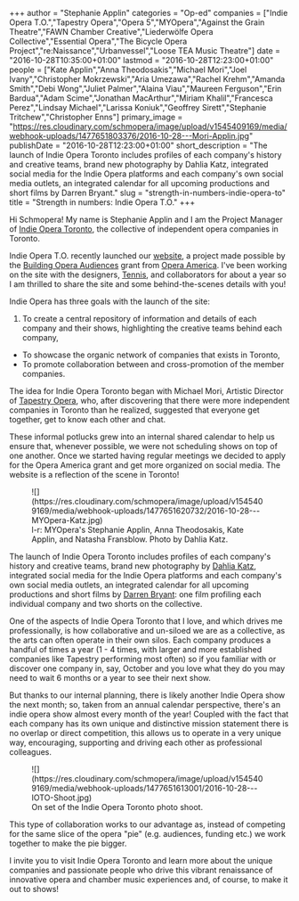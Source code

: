 +++
author = "Stephanie Applin"
categories = "Op-ed"
companies = ["Indie Opera T.O.","Tapestry Opera","Opera 5","MYOpera","Against the Grain Theatre","FAWN Chamber Creative","Liederwölfe Opera Collective","Essential Opera","The Bicycle Opera Project","re:Naissance","Urbanvessel","Loose TEA Music Theatre"]
date = "2016-10-28T10:35:00+01:00"
lastmod = "2016-10-28T12:23:00+01:00"
people = ["Kate Applin","Anna Theodosakis","Michael Mori","Joel Ivany","Christopher Mokrzewski","Aria Umezawa","Rachel Krehm","Amanda Smith","Debi Wong","Juliet Palmer","Alaina Viau","Maureen Ferguson","Erin Bardua","Adam Scime","Jonathan MacArthur","Miriam Khalil","Francesca Perez","Lindsay Michael","Larissa Koniuk","Geoffrey Sirett","Stephanie Tritchew","Christopher Enns"]
primary_image = "https://res.cloudinary.com/schmopera/image/upload/v1545409169/media/webhook-uploads/1477651803376/2016-10-28---Mori-Applin.jpg"
publishDate = "2016-10-28T12:23:00+01:00"
short_description = "The launch of Indie Opera Toronto includes profiles of each company&#039;s history and creative teams, brand new photography by Dahlia Katz, integrated social media for the Indie Opera platforms and each company&#039;s own social media outlets, an integrated calendar for all upcoming productions and short films by Darren Bryant."
slug = "strength-in-numbers-indie-opera-to"
title = "Strength in numbers: Indie Opera T.O."
+++

Hi Schmopera! My name is Stephanie Applin and I am the Project Manager of [Indie Opera Toronto](http://indieoperatoronto.ca/), the collective of independent opera companies in Toronto. 

Indie Opera T.O. recently launched our [website](http://indieoperatoronto.ca/), a project made possible by the [Building Opera Audiences](https://tapestryopera.com/indieto/) grant from [Opera America](http://grants.operaamerica.org/). I've been working on the site with the designers, [Tennis](http://designtennis.com/), and collaborators for about a year so I am thrilled to share the site and some behind-the-scenes details with you!

Indie Opera has three goals with the launch of the site:

1. To create a central repository of information and details of each company and their shows, highlighting the creative teams behind each company,
- To showcase the organic network of companies that exists in Toronto,
- To promote collaboration between and cross-promotion of the member companies.

The idea for Indie Opera Toronto began with Michael Mori, Artistic Director of [Tapestry Opera](/scene/companies/tapestry-opera/), who, after discovering that there were more independent companies in Toronto than he realized, suggested that everyone get together, get to know each other and chat. 

These informal potlucks grew into an internal shared calendar to help us ensure that, whenever possible, we were not scheduling shows on top of one another. Once we started having regular meetings we decided to apply for the Opera America grant and get more organized on social media. The website is a reflection of the scene in Toronto!

<figure data-type="image">
![](https://res.cloudinary.com/schmopera/image/upload/v1545409169/media/webhook-uploads/1477651620732/2016-10-28---MYOpera-Katz.jpg)
<figcaption>l-r: MYOpera's Stephanie Applin, Anna Theodosakis, Kate Applin, and Natasha Fransblow. Photo by Dahlia Katz.</figcaption>
</figure>

The launch of Indie Opera Toronto includes profiles of each company's history and creative teams, brand new photography by [Dahlia Katz](http://www.dahliakatz.com/), integrated social media for the Indie Opera platforms and each company's own social media outlets, an integrated calendar for all upcoming productions and short films by [Darren Bryant](https://darrenbryantfilms.com/): one film profiling each individual company and two shorts on the collective. 

One of the aspects of Indie Opera Toronto that I love, and which drives me professionally, is how collaborative and un-siloed we are as a collective, as the arts can often operate in their own silos. Each company produces a handful of times a year (1 - 4 times, with larger and more established companies like Tapestry performing most often) so if you familiar with or discover one company in, say, October and you love what they do you may need to wait 6 months or a year to see their next show. 

But thanks to our internal planning, there is likely another Indie Opera show the next month; so, taken from an annual calendar perspective, there's an indie opera show almost every month of the year! Coupled with the fact that each company has its own unique and distinctive mission statement there is no overlap or direct competition, this allows us to operate in a very unique way, encouraging, supporting and driving each other as professional colleagues. 

<figure data-type="image">
![](https://res.cloudinary.com/schmopera/image/upload/v1545409169/media/webhook-uploads/1477651613001/2016-10-28---IOTO-Shoot.jpg)
<figcaption>On set of the Indie Opera Toronto photo shoot.</figcaption>
</figure>

This type of collaboration works to our advantage as, instead of competing for the same slice of the opera "pie" (e.g. audiences, funding etc.) we work together to make the pie bigger.

I invite you to visit Indie Opera Toronto and learn more about the unique companies and passionate people who drive this vibrant renaissance of innovative opera and chamber music experiences and, of course, to make it out to shows!

